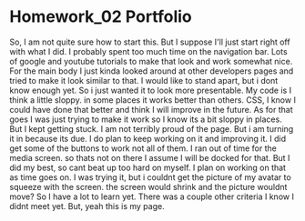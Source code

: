 # Homework_02 Portfolio
So, I am not quite sure how to start this. But I suppose I'll just start right off with what I did. I probably spent too much time on the navigation bar. Lots of google and youtube tutorials to make that look and work somewhat nice. For the main body I just kinda looked around at other developers pages and tried to make it look similar to that. I would like to stand apart, but i dont know enough yet. So i just wanted it to look more presentable. My code is I think a little sloppy. in some places it works better than others. CSS, I know I could have done that better and think I will improve in the future. As for that goes I was just trying to make it work so I know its a bit sloppy in places. But I kept getting stuck. I am not terribly proud of the page. But i am turning it in because its due. I do plan to keep working on it and improving it. I did get some of the buttons to work not all of them. I ran out of time for the media screen. so thats not on there I assume I will be docked for that. But I did my best, so cant beat up too hard on myself. I plan on working on that as time goes on. I was trying it, but i couldnt get the picture of my avatar to squeeze with the screen. the screen would shrink and the picture wouldnt move? So I have a lot to learn yet. There was a couple other criteria I know I didnt meet yet. But, yeah this is my page.

